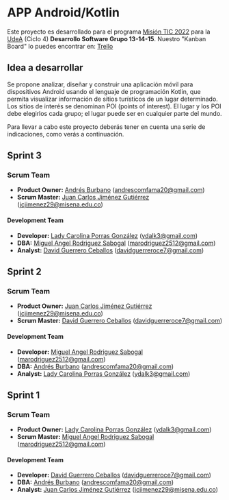 # APP Android/Kotlin

Este proyecto es desarrollado para el programa [Misión TIC 2022](https://www.misiontic2022.gov.co/portal) para la [UdeA](https://lms.misiontic2022udea.com) (Ciclo 4)
**Desarrollo Software Grupo 13-14-15**. Nuestro "Kanban Board" lo puedes encontrar en: [Trello](https://trello.com/b/UhfHPPxo/proyecto-ciclo-4)

## Idea a desarrollar

Se propone analizar, diseñar y construir una aplicación móvil para dispositivos Android usando el lenguaje de programación Kotlin, que permita visualizar información de sitios turísticos de un lugar determinado. Los sitios de interés se denominan POI (points of interest). El lugar y los POI debe elegirlos cada grupo; el lugar puede ser en cualquier parte del mundo.

Para llevar a cabo este proyecto deberás tener en cuenta una serie de indicaciones, como verás a continuación.

## Sprint 3

### Scrum Team

- **Product Owner:** [Andrés Burbano](https://github.com/Andres-B-Developer) (andrescomfama20@gmail.com)
- **Scrum Master:** [Juan Carlos Jiménez Gutiérrez](https://github.com/jcarlosj) (jcjimenez29@misena.edu.co)


#### Development Team
- **Developer:**  [Lady Carolina Porras González](https://github.com/ydalk)  (ydalk3@gmail.com)
- **DBA:** [Miguel Angel Rodriguez Sabogal](https://github.com/CKDark44n) (marodriguez2512@gmail.com)
- **Analyst:** [David Guerrero Ceballos](https://github.com/EnTusPupilas) (davidguerreroce7@gmail.com)


## Sprint 2

### Scrum Team

- **Product Owner:** [Juan Carlos Jiménez Gutiérrez](https://github.com/jcarlosj) (jcjimenez29@misena.edu.co)
- **Scrum Master:** [David Guerrero Ceballos](https://github.com/EnTusPupilas) (davidguerreroce7@gmail.com)


#### Development Team
- **Developer:** [Miguel Angel Rodriguez Sabogal](https://github.com/CKDark44n) (marodriguez2512@gmail.com)
- **DBA:** [Andrés Burbano](https://github.com/Andres-B-Developer) (andrescomfama20@gmail.com)
- **Analyst:** [Lady Carolina Porras González](https://github.com/ydalk)  (ydalk3@gmail.com)

## Sprint 1

### Scrum Team

- **Product Owner:** [Lady Carolina Porras González](https://github.com/ydalk)  (ydalk3@gmail.com)
- **Scrum Master:** [Miguel Angel Rodriguez Sabogal](https://github.com/CKDark44n) (marodriguez2512@gmail.com)


#### Development Team
- **Developer:** [David Guerrero Ceballos](https://github.com/EnTusPupilas) (davidguerreroce7@gmail.com)
- **DBA:** [Andrés Burbano](https://github.com/Andres-B-Developer) (andrescomfama20@gmail.com)
- **Analyst:** [Juan Carlos Jiménez Gutiérrez](https://github.com/jcarlosj) (jcjimenez29@misena.edu.co)
